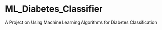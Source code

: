 # ML_Diabetes_Classifier
A Project on Using Machine Learning Algorithms for Diabetes Classification
